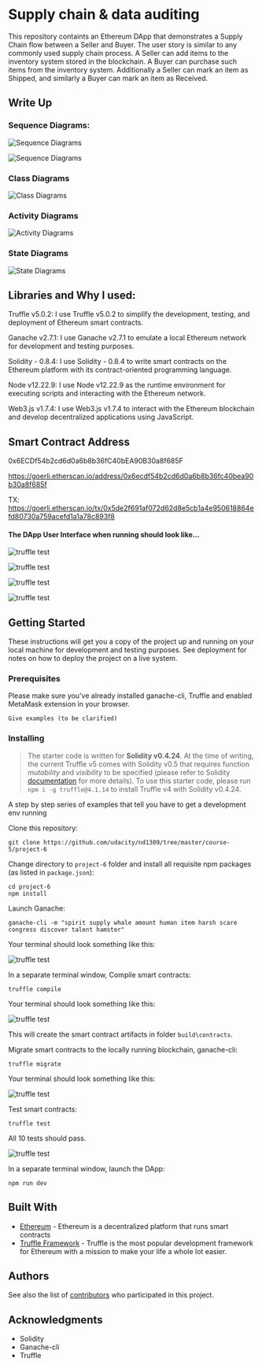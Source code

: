 # Supply chain & data auditing

This repository containts an Ethereum DApp that demonstrates a Supply Chain flow between a Seller and Buyer. The user story is similar to any commonly used supply chain process. A Seller can add items to the inventory system stored in the blockchain. A Buyer can purchase such items from the inventory system. Additionally a Seller can mark an item as Shipped, and similarly a Buyer can mark an item as Received.

## Write Up

### Sequence Diagrams:

![Sequence Diagrams](images/sequence_diagram.PNG)

![Sequence Diagrams](images/sequence_diagram_2.PNG)

### Class Diagrams

![Class Diagrams](images/class_diagram.PNG)

### Activity Diagrams

![Activity Diagrams](images/activity_diagram.PNG)

### State Diagrams

![State Diagrams](images/state_diagram.PNG)

## Libraries and Why I used:

Truffle v5.0.2: I use Truffle v5.0.2 to simplify the development, testing, and deployment of Ethereum smart contracts.

Ganache v2.7.1: I use Ganache v2.7.1 to emulate a local Ethereum network for development and testing purposes.

Solidity - 0.8.4: I use Solidity - 0.8.4 to write smart contracts on the Ethereum platform with its contract-oriented programming language.

Node v12.22.9: I use Node v12.22.9 as the runtime environment for executing scripts and interacting with the Ethereum network.

Web3.js v1.7.4: I use Web3.js v1.7.4 to interact with the Ethereum blockchain and develop decentralized applications using JavaScript.

## Smart Contract Address

0x6ECDf54b2cd6d0a6b8b36fC40bEA90B30a8f685F

https://goerli.etherscan.io/address/0x6ecdf54b2cd6d0a6b8b36fc40bea90b30a8f685f

TX: https://goerli.etherscan.io/tx/0x5de2f691af072d62d8e5cb1a4e950618864efd80730a759acefd1a1a78c893f8


#### The DApp User Interface when running should look like...

![truffle test](images/ftc_product_overview.png)

![truffle test](images/ftc_farm_details.png)

![truffle test](images/ftc_product_details.png)

![truffle test](images/ftc_transaction_history.png)


## Getting Started

These instructions will get you a copy of the project up and running on your local machine for development and testing purposes. See deployment for notes on how to deploy the project on a live system.

### Prerequisites

Please make sure you've already installed ganache-cli, Truffle and enabled MetaMask extension in your browser.

```
Give examples (to be clarified)
```

### Installing

> The starter code is written for **Solidity v0.4.24**. At the time of writing, the current Truffle v5 comes with Solidity v0.5 that requires function *mutability* and *visibility* to be specified (please refer to Solidity [documentation](https://docs.soliditylang.org/en/v0.5.0/050-breaking-changes.html) for more details). To use this starter code, please run `npm i -g truffle@4.1.14` to install Truffle v4 with Solidity v0.4.24. 

A step by step series of examples that tell you have to get a development env running

Clone this repository:

```
git clone https://github.com/udacity/nd1309/tree/master/course-5/project-6
```

Change directory to ```project-6``` folder and install all requisite npm packages (as listed in ```package.json```):

```
cd project-6
npm install
```

Launch Ganache:

```
ganache-cli -m "spirit supply whale amount human item harsh scare congress discover talent hamster"
```

Your terminal should look something like this:

![truffle test](images/ganache-cli.png)

In a separate terminal window, Compile smart contracts:

```
truffle compile
```

Your terminal should look something like this:

![truffle test](images/truffle_compile.png)

This will create the smart contract artifacts in folder ```build\contracts```.

Migrate smart contracts to the locally running blockchain, ganache-cli:

```
truffle migrate
```

Your terminal should look something like this:

![truffle test](images/truffle_migrate.png)

Test smart contracts:

```
truffle test
```

All 10 tests should pass.

![truffle test](images/truffle_test.png)

In a separate terminal window, launch the DApp:

```
npm run dev
```

## Built With

* [Ethereum](https://www.ethereum.org/) - Ethereum is a decentralized platform that runs smart contracts
* [Truffle Framework](http://truffleframework.com/) - Truffle is the most popular development framework for Ethereum with a mission to make your life a whole lot easier.


## Authors

See also the list of [contributors](https://github.com/your/project/contributors.md) who participated in this project.

## Acknowledgments

* Solidity
* Ganache-cli
* Truffle

